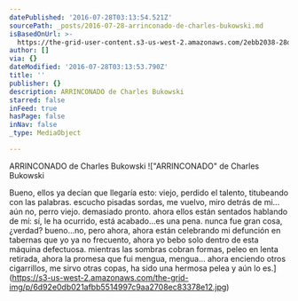 ```yaml
---
datePublished: '2016-07-28T03:13:54.521Z'
sourcePath: _posts/2016-07-28-arrinconado-de-charles-bukowski.md
isBasedOnUrl: >-
  https://the-grid-user-content.s3-us-west-2.amazonaws.com/2ebb2038-28d3-486c-b48f-84893d696abd.jpg
author: []
via: {}
dateModified: '2016-07-28T03:13:53.790Z'
title: ''
publisher: {}
description: ARRINCONADO de Charles Bukowski
starred: false
inFeed: true
hasPage: false
inNav: false
_type: MediaObject

---
```

ARRINCONADO de Charles Bukowski
!["ARRINCONADO" de Charles Bukowski

Bueno, ellos ya decían que llegaría esto:
viejo,
perdido el talento,
titubeando con las palabras.
escucho pisadas sordas,
me vuelvo,
miro detrás de mi...
aún no, perro viejo.
demasiado pronto.
ahora
ellos están sentados hablando de mí:
sí, le ha ocurrido,
está acabado...es una pena.
nunca fue gran cosa,
¿verdad?
bueno...no, pero ahora,
ahora están celebrando mi defunción en tabernas que yo ya no frecuento,
ahora yo bebo solo dentro de esta máquina defectuosa.
mientras las sombras cobran formas,
peleo en lenta retirada,
ahora la promesa que fui
mengua, mengua...
ahora enciendo otros cigarrillos,
me sirvo otras copas,
ha sido una hermosa pelea
y aún lo es.](https://s3-us-west-2.amazonaws.com/the-grid-img/p/6d92e0db021afbb5514997c9aa2708ec83378e12.jpg)